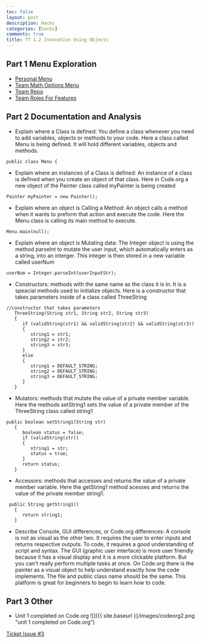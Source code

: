 ```yaml
---
toc: false
layout: post
description: Hacks
categories: [hacks]
comments: true
title: TT 1.2 Innovation Using Objects
---
```


## Part 1 Menu Exploration
- [Personal Menu](https://tangalice.github.io/alicetang/java/jupyter/2022/09/05/Menu.html)
- [Team Math Options Menu](https://sarayu-pr11.github.io/teamGrapeSnails/jupyter/2022/09/05/menu.html)
- [Team Repo](https://github.com/sarayu-pr11/teamGrapeSnails)
- [Team Roles For Features](https://sarayu-pr11.github.io/teamGrapeSnails/markdown/2022/09/01/features.html)

## Part 2 Documentation and Analysis
- Explain where a Class is defined:
You define a class whenever you need to add variables, objects or methods to your code. Here a class called Menu is being defined. It will hold  different variables, objects and methods. 
```
public class Menu {
```

- Explain where an instances of a Class is defined:
An instance of a class is defined when you create an object of that class. Here in Code.org a new object of the Painter class called myPainter is being created
```
Painter myPainter = new Painter();
```

- Explain where an object is Calling a Method:
An object calls a method when it wants to preform that action and execute the code. Here the Menu class is calling its main method to execute.
```
Menu.main(null);
```

- Explain where an object is Mutating data:
The Integer object is using the method parseInt to mutate the user input, which automatically enters as a string, into an interger. This integer is then stored in a new variable called userNum
```
userNum = Integer.parseInt(userInputStr);
```

- Constructors: methods with the same name as the class it is in. It is a speacial methods used to initialize objects. Here is a constructor that takes parameters inside of a class called ThreeString
```
//constructor that takes parameters
   ThreeString(String str1, String str2, String str3)
   {
      if (validString(str1) && validString(str2) && validString(str3))
      {
         string1 = str1;
         string2 = str2;
         string3 = str3;
      }
      else
      {
         string1 = DEFAULT_STRING;
         string2 = DEFAULT_STRING;
         string3 = DEFAULT_STRING;         
      }
   }
```

- Mutators: methods that mutate the value of a private member variable. Here the methods setString1 sets the value of a private member of the ThreeString class called string1
```
public boolean setString1(String str) 
   {
      boolean status = false;
      if (validString(str))
      {
         string1 = str;
         status = true;
      }
      return status;
   }
```

- Accessors: methods that accesses and returns the value of a private member variable. Here the getString1 method acesses and returns the value of the private member string1.
```
 public String getString1()
   {
      return string1;
   }
```

- Describe Console, GUI differences, or Code.org differences:
A console is not as visual as the other two. It requires the user to enter inputs and returns respective outputs. To code, it requires a good understanding of script and syntax. The GUI (graphic user interface) is more user friendly because it has a visual display and it is a more clickable platform. But you can't really perform multiple tasks at once. On Code.org there is the painter as a visual object to help understand exactly how the code implements. The file and public class name should be the same. This platform is great for beginners to begin to learn how to code.  


## Part 3 Other
- Unit 1 completed on Code.org
![]({{ site.baseurl }}/images/codeorg2.png "unit 1 completed on Code.org")



[Ticket Issue #3](https://github.com/tangalice/alicetang/issues/4)
